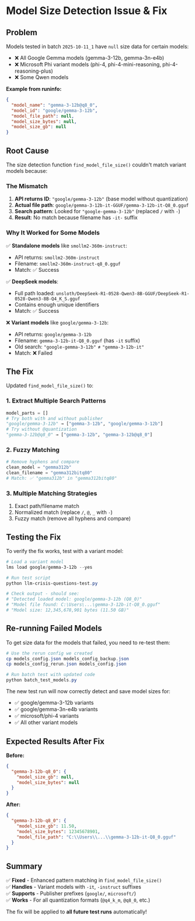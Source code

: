# Model Size Detection Issue & Fix

## Problem

Models tested in batch `2025-10-11_1` have `null` size data for certain models:
- ❌ All Google Gemma models (gemma-3-12b, gemma-3n-e4b)
- ❌ Microsoft Phi variant models (phi-4, phi-4-mini-reasoning, phi-4-reasoning-plus)
- ❌ Some Qwen models

**Example from runinfo:**
```json
{
  "model_name": "gemma-3-12b@q8_0",
  "model_id": "google/gemma-3-12b",
  "model_file_path": null,
  "model_size_bytes": null,
  "model_size_gb": null
}
```

## Root Cause

The size detection function `find_model_file_size()` couldn't match variant models because:

### The Mismatch
1. **API returns ID**: `"google/gemma-3-12b"` (base model without quantization)
2. **Actual file path**: `google/gemma-3-12b-it-GGUF/gemma-3-12b-it-Q8_0.gguf`
3. **Search pattern**: Looked for `"google-gemma-3-12b"` (replaced `/` with `-`)
4. **Result**: No match because filename has `-it-` suffix

### Why It Worked for Some Models

✅ **Standalone models** like `smollm2-360m-instruct`:
- API returns: `smollm2-360m-instruct`
- Filename: `smollm2-360m-instruct-q8_0.gguf`
- Match: ✅ Success

✅ **DeepSeek models**:
- Full path loaded: `unsloth/DeepSeek-R1-0528-Qwen3-8B-GGUF/DeepSeek-R1-0528-Qwen3-8B-Q4_K_S.gguf`
- Contains enough unique identifiers
- Match: ✅ Success

❌ **Variant models** like `google/gemma-3-12b`:
- API returns: `google/gemma-3-12b`
- Filename: `gemma-3-12b-it-Q8_0.gguf` (has `-it` suffix)
- Old search: `"google-gemma-3-12b"` ≠ `"gemma-3-12b-it"`
- Match: ❌ Failed

## The Fix

Updated `find_model_file_size()` to:

### 1. **Extract Multiple Search Patterns**
```python
model_parts = []
# Try both with and without publisher
"google/gemma-3-12b" → ["gemma-3-12b", "google/gemma-3-12b"]
# Try without @quantization
"gemma-3-12b@q8_0" → ["gemma-3-12b", "gemma-3-12b@q8_0"]
```

### 2. **Fuzzy Matching**
```python
# Remove hyphens and compare
clean_model = "gemma312b"
clean_filename = "gemma312bitq80"
# Match: ✅ "gemma312b" in "gemma312bitq80"
```

### 3. **Multiple Matching Strategies**
1. Exact path/filename match
2. Normalized match (replace `/`, `@`, `_` with `-`)
3. Fuzzy match (remove all hyphens and compare)

## Testing the Fix

To verify the fix works, test with a variant model:

```powershell
# Load a variant model
lms load google/gemma-3-12b --yes

# Run test script
python llm-crisis-questions-test.py

# Check output - should see:
# "Detected loaded model: google/gemma-3-12b (Q8_0)"
# "Model file found: C:\Users\...\gemma-3-12b-it-Q8_0.gguf"
# "Model size: 12,345,678,901 bytes (11.50 GB)"
```

## Re-running Failed Models

To get size data for the models that failed, you need to re-test them:

```powershell
# Use the rerun config we created
cp models_config.json models_config_backup.json
cp models_config_rerun.json models_config.json

# Run batch test with updated code
python batch_test_models.py
```

The new test run will now correctly detect and save model sizes for:
- ✅ google/gemma-3-12b variants
- ✅ google/gemma-3n-e4b variants  
- ✅ microsoft/phi-4 variants
- ✅ All other variant models

## Expected Results After Fix

**Before:**
```json
{
  "gemma-3-12b-q8_0": {
    "model_size_gb": null,
    "model_size_bytes": null
  }
}
```

**After:**
```json
{
  "gemma-3-12b-q8_0": {
    "model_size_gb": 11.50,
    "model_size_bytes": 12345678901,
    "model_file_path": "C:\\Users\\...\\gemma-3-12b-it-Q8_0.gguf"
  }
}
```

## Summary

✅ **Fixed** - Enhanced pattern matching in `find_model_file_size()`  
✅ **Handles** - Variant models with `-it`, `-instruct` suffixes  
✅ **Supports** - Publisher prefixes (`google/`, `microsoft/`)  
✅ **Works** - For all quantization formats (`@q4_k_m`, `@q8_0`, etc.)  

The fix will be applied to **all future test runs** automatically!
